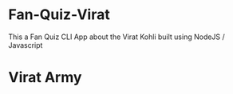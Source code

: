 # Fan-Quiz-Virat

This a Fan Quiz CLI App about the Virat Kohli built using NodeJS / Javascript

# Virat Army 
